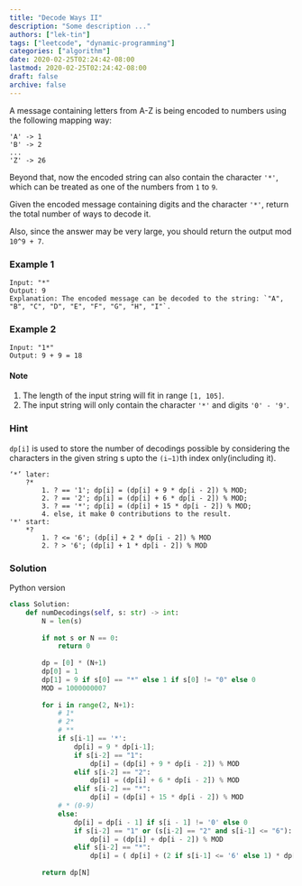 ```yaml
---
title: "Decode Ways II"
description: "Some description ..."
authors: ["lek-tin"]
tags: ["leetcode", "dynamic-programming"]
categories: ["algorithm"]
date: 2020-02-25T02:24:42-08:00
lastmod: 2020-02-25T02:24:42-08:00
draft: false
archive: false
---
```

A message containing letters from A-Z is being encoded to numbers using the following mapping way:  
```
'A' -> 1
'B' -> 2
...
'Z' -> 26
```
Beyond that, now the encoded string can also contain the character `'*'`, which can be treated as one of the numbers from `1` to `9`.  

Given the encoded message containing digits and the character `'*'`, return the total number of ways to decode it.  

Also, since the answer may be very large, you should return the output mod `10^9 + 7`.  

### Example 1
```
Input: "*"
Output: 9
Explanation: The encoded message can be decoded to the string: `"A", "B", "C", "D", "E", "F", "G", "H", "I"`.
```
### Example 2
```
Input: "1*"
Output: 9 + 9 = 18
```

#### Note
1. The length of the input string will fit in range `[1, 105]`.
2. The input string will only contain the character `'*'` and digits `'0' - '9'`.

### Hint
`dp[i]` is used to store the number of decodings possible by considering the characters in the given string s upto the `(i−1)​`th index only(including it).  
```
‘*’ later:
	?*
		1. ? == '1'; dp[i] = (dp[i] + 9 * dp[i - 2]) % MOD;
		2. ? == '2'; dp[i] = (dp[i] + 6 * dp[i - 2]) % MOD;
		3. ? == '*'; dp[i] = (dp[i] + 15 * dp[i - 2]) % MOD;
		4. else, it make 0 contributions to the result.
'*' start:
	*?
		1. ? <= '6'; (dp[i] + 2 * dp[i - 2]) % MOD  
		2. ? > '6'; (dp[i] + 1 * dp[i - 2]) % MOD 
```

### Solution
Python version
```python
class Solution:
    def numDecodings(self, s: str) -> int:
        N = len(s)
        
        if not s or N == 0:
            return 0
    
        dp = [0] * (N+1)
        dp[0] = 1
        dp[1] = 9 if s[0] == "*" else 1 if s[0] != "0" else 0
        MOD = 1000000007
        
        for i in range(2, N+1):
            # 1*
            # 2*
            # **
            if s[i-1] == '*':
                dp[i] = 9 * dp[i-1];
                if s[i-2] == "1":
                    dp[i] = (dp[i] + 9 * dp[i - 2]) % MOD
                elif s[i-2] == "2":
                    dp[i] = (dp[i] + 6 * dp[i - 2]) % MOD
                elif s[i-2] == "*":
                    dp[i] = (dp[i] + 15 * dp[i - 2]) % MOD
            # * (0-9)
            else:
                dp[i] = dp[i - 1] if s[i - 1] != '0' else 0
                if s[i-2] == "1" or (s[i-2] == "2" and s[i-1] <= "6"):
                    dp[i] = (dp[i] + dp[i - 2]) % MOD
                elif s[i-2] == "*":
                    dp[i] = ( dp[i] + (2 if s[i-1] <= '6' else 1) * dp[i - 2] ) % MOD
        
        return dp[N]
```